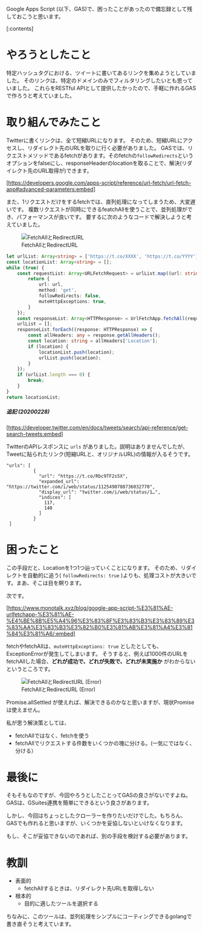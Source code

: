 <!-- 
title: Google Apps Script で FetchAllとRedirctURL の組み合わせは悪い
date: 2020-02-24T09:44:42+09:00
draft: false
description: description
image: 
icon: 😎
-->
Google Apps Script (以下、GAS)で、困ったことがあったので備忘録として残しておこうと思います。

[:contents]

# やろうとしたこと

特定ハッシュタグにおける、ツイートに書いてあるリンクを集めようとしていました。
そのリンクは、特定のドメインのみでフィルタリングしたいとも思っていました。
これらをRESTful APIとして提供したかったので、手軽に作れるGASで作ろうと考えていました。

# 取り組んでみたこと

Twitterに書くリンクは、全て短縮URLになります。
そのため、短縮URLにアクセスし、リダイレクト先のURLを取りに行く必要がありました。
GASでは、リクエストメソッドであるfetchがあります。そのfetchの`followRedirects`というオプションをfalseにし、responseHeaderのlocationを取ることで、解決(リダイレクト先のURL取得が)できます。

[https://developers.google.com/apps-script/reference/url-fetch/url-fetch-app#advanced-parameters:embed]

また、1リクエストだけをするfetchでは、直列処理になってしまうため、大変遅いです。
複数リクエストが同時にできるfeatchAllを使うことで、並列処理ができ、パフォーマンスが良いです。
要するに次のようなコードで解決しようと考えていました。

<figure title="FetchAllとRedirectURL">
<img alt="FetchAllとRedirectURL" src="https://res.cloudinary.com/silverbirder/image/upload/v1614429255/silver-birder.github.io/blog/FetchAll_and_RedirectURL.png">
<figcaption>FetchAllとRedirectURL</figcaption>
</figure>

```typescript
let urlList: Array<string> = ['https://t.co/XXXX', 'https://t.co/YYYY'];
const locationList: Array<string> = [];
while (true) {
    const requestList: Array<URLFetchRequest> = urlList.map((url: string) => {
        return {
            url: url,
            method: 'get',
            followRedirects: false,
            muteHttpExceptions: true,
        }
    });
    const responseList: Array<HTTPResponse> = UrlFetchApp.fetchAll(requestList);
    urlList = [];
    responseList.forEach((response: HTTPResponse) => {
        const allHeaders: any = response.getAllHeaders();
        const location: string = allHeaders['Location'];
        if (location) {
            locationList.push(location);
            urlList.push(location);
        }
    });
    if (urlList.length === 0) {
        break;
    }
}
return locationList;
```

##### 追記 (20200228)

[https://developer.twitter.com/en/docs/tweets/search/api-reference/get-search-tweets:embed]

TwitterのAPIレスポンスに `urls` がありました。説明はありませんでしたが、Tweetに貼られたリンク(短縮URLと、オリジナルURL)の情報が入るそうです。

```
"urls": [
          {
            "url": "https://t.co/Rbc9TF2s5X",
            "expanded_url": "https://twitter.com/i/web/status/1125490788736032770",
            "display_url": "twitter.com/i/web/status/1…",
            "indices": [
              117,
              140
            ]
          }
 ]
```

# 困ったこと

この手段だと、Locationを1つ1つ辿っていくことになります。
そのため、リダイレクトを自動的に追う( `followRedirects: true` )よりも、処理コストが大きいです。まあ、そこは目を瞑ります。

次です。

[https://www.monotalk.xyz/blog/google-app-script-%E3%81%AE-urlfetchapp-%E3%81%AE-%E4%BE%8B%E5%A4%96%E3%83%8F%E3%83%B3%E3%83%89%E3%83%AA%E3%83%B3%E3%82%B0%E3%81%AB%E3%81%A4%E3%81%84%E3%81%A6/:embed]

fetchやfetchAllは、`muteHttpExceptions: true` としたとしても、ExceptionErrorが発生してしまいます。
そうすると、例えば1000件のURLをfetchAllした場合、<b>どれが成功で、どれが失敗で、どれが未実施か</b> がわからないというところです。

<figure title="FetchAllとRedirectURL (Error)">
<img alt="FetchAllとRedirectURL (Error)" src="https://res.cloudinary.com/silverbirder/image/upload/v1614429297/silver-birder.github.io/blog/FetchAll_and_RedirectURL_error.png">
<figcaption>FetchAllとRedirectURL (Error)</figcaption>
</figure>

Promise.allSettled が使えれば、解決できるのかなと思いますが、現状Promiseは使えません。

私が思う解決策としては、

* fetchAllではなく、fetchを使う
* fetchAllでリクエストする件数をいくつかの塊に分ける。(一気にではなく、分ける）

# 最後に
そもそもなのですが、今回やろうとしたことってGASの良さがないですよね。
GASは、GSuites連携を簡単にできるという良さがあります。

しかし、今回はちょっとしたクローラーを作りたいだけでした。もちろん、GASでも作れると思いますが、いくつかを妥協しないといけなくなります。

もし、そこが妥協できないのであれば、別の手段を検討する必要があります。

# 教訓

* 表面的
  * fetchAllするときは、リダイレクト先URLを取得しない
* 根本的
  * 目的に適したツールを選択する

ちなみに、このツールは、並列処理をシンプルにコーティングできるgolangで書き直そうと考えています。

